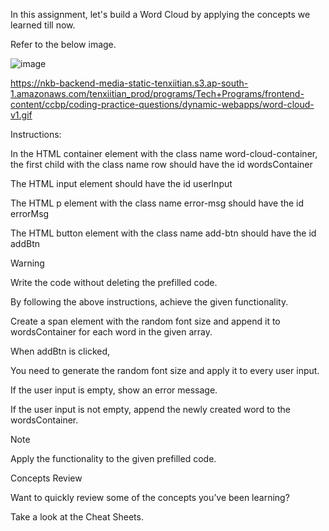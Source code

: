 In this assignment, let's build a Word Cloud by applying the concepts we learned till now.

Refer to the below image.

![image](https://github.com/bukka5sandhya/Word-Count-JavaScript/assets/133884532/36badfe5-2978-434f-9103-56e7434ad99c)

https://nkb-backend-media-static-tenxiitian.s3.ap-south-1.amazonaws.com/tenxiitian_prod/programs/Tech+Programs/frontend-content/ccbp/coding-practice-questions/dynamic-webapps/word-cloud-v1.gif

Instructions:

In the HTML container element with the class name word-cloud-container, the first child with the class name row should have the id wordsContainer

The HTML input element should have the id userInput

The HTML p element with the class name error-msg should have the id errorMsg

The HTML button element with the class name add-btn should have the id addBtn

Warning

Write the code without deleting the prefilled code.

By following the above instructions, achieve the given functionality.

Create a span element with the random font size and append it to wordsContainer for each word in the given array.

When addBtn is clicked,

You need to generate the random font size and apply it to every user input.

If the user input is empty, show an error message.

If the user input is not empty, append the newly created word to the wordsContainer.

Note

Apply the functionality to the given prefilled code.

Concepts Review

Want to quickly review some of the concepts you’ve been learning?

Take a look at the Cheat Sheets.

